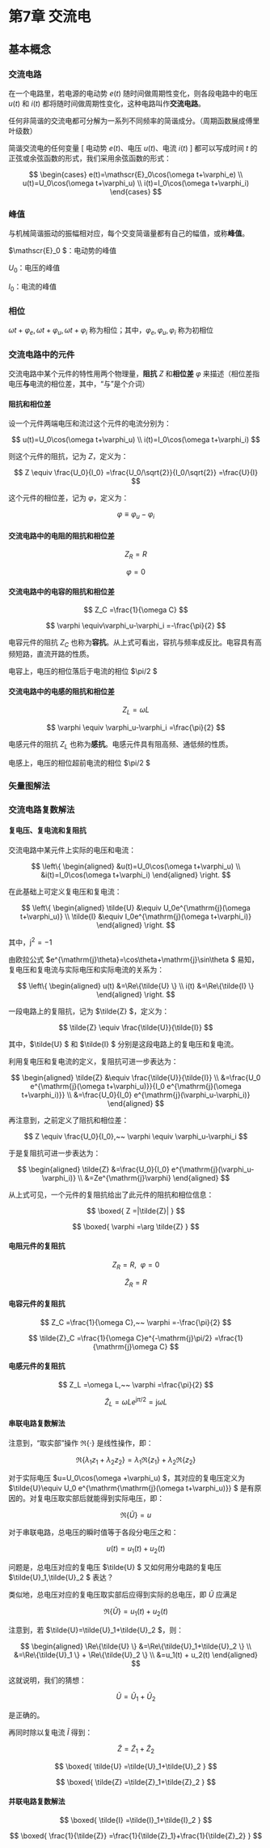 # 第7章 交流电

## 基本概念

### 交流电路

在一个电路里，若电源的电动势 $e(t)$ 随时间做周期性变化，则各段电路中的电压 $u(t)$ 和 $i(t)$ 都将随时间做周期性变化，这种电路叫作**交流电路**。

任何非简谐的交流电都可分解为一系列不同频率的简谐成分。（周期函数展成傅里叶级数）

简谐交流电的任何变量 [ 电动势 $e(t)$、电压 $u(t)$、电流 $i(t)$ ] 都可以写成时间 $t$ 的正弦或余弦函数的形式，我们采用余弦函数的形式：

$$
\begin{cases}
e(t)=\mathscr{E}_0\cos(\omega t+\varphi_e) \\
u(t)=U_0\cos(\omega t+\varphi_u) \\
i(t)=I_0\cos(\omega t+\varphi_i)
\end{cases}
$$

### 峰值

与机械简谐振动的振幅相对应，每个交变简谐量都有自己的幅值，或称**峰值**。

$\mathscr{E}_0 $：电动势的峰值

$U_0$：电压的峰值

$I_0$：电流的峰值

### 相位

$\omega t+\varphi_e,\omega t+\varphi_u,\omega t+\varphi_i$ 称为相位；其中，$\varphi_e,\varphi_u,\varphi_i$ 称为初相位

### 交流电路中的元件

交流电路中某个元件的特性用两个物理量，**阻抗** $Z$ 和**相位差** $\varphi$ 来描述（相位差指电压**与**电流的相位差，其中，“与”是个介词）

#### 阻抗和相位差

设一个元件两端电压和流过这个元件的电流分别为：

$$
u(t)=U_0\cos(\omega t+\varphi_u) \\
i(t)=I_0\cos(\omega t+\varphi_i)
$$

则这个元件的阻抗，记为 $Z$，定义为：

$$
Z
\equiv \frac{U_0}{I_0}
=\frac{U_0/\sqrt{2}}{I_0/\sqrt{2}}
=\frac{U}{I}
$$

这个元件的相位差，记为 $\varphi$，定义为：

$$
\varphi
\equiv \varphi_u-\varphi_i
$$

#### 交流电路中的电阻的阻抗和相位差

$$
Z_R
=R
$$

$$
\varphi
=0
$$

#### 交流电路中的电容的阻抗和相位差

$$
Z_C
=\frac{1}{\omega C}
$$

$$
\varphi
\equiv\varphi_u-\varphi_i
=-\frac{\pi}{2}
$$

电容元件的阻抗 $Z_C$ 也称为**容抗**。从上式可看出，容抗与频率成反比。电容具有高频短路，直流开路的性质。

电容上，电压的相位落后于电流的相位 $\pi/2 $

#### 交流电路中的电感的阻抗和相位差

$$
Z_L
=\omega L
$$

$$
\varphi
\equiv \varphi_u-\varphi_i
=\frac{\pi}{2}
$$

电感元件的阻抗 $Z_L$ 也称为**感抗**。电感元件具有阻高频、通低频的性质。

电感上，电压的相位超前电流的相位 $\pi/2 $

### 矢量图解法

### 交流电路复数解法

#### 复电压、复电流和复阻抗

交流电路中某元件上实际的电压和电流：

$$
\left\{
\begin{aligned}
&u(t)=U_0\cos(\omega t+\varphi_u) \\
&i(t)=I_0\cos(\omega t+\varphi_i)
\end{aligned}
\right.
$$

在此基础上可定义复电压和复电流：

$$
\left\{
\begin{aligned}
\tilde{U}
&\equiv U_0e^{\mathrm{j}(\omega t+\varphi_u)} \\
\tilde{I}
&\equiv I_0e^{\mathrm{j}(\omega t+\varphi_i)}
\end{aligned}
\right.
$$

其中，$\mathrm{j}^2=-1$

由欧拉公式 $e^{\mathrm{j}\theta}=\cos\theta+\mathrm{j}\sin\theta $ 易知，复电压和复电流与实际电压和实际电流的关系为：

$$
\left\{
\begin{aligned}
u(t)
&=\Re\{\tilde{U} \} \\
i(t)
&=\Re\{\tilde{I} \}
\end{aligned}
\right.
$$

一段电路上的复阻抗，记为 $\tilde{Z} $，定义为：

$$
\tilde{Z}
\equiv \frac{\tilde{U}}{\tilde{I}}
$$

其中，$\tilde{U} $ 和 $\tilde{I} $ 分别是这段电路上的复电压和复电流。

利用复电压和复电流的定义，复阻抗可进一步表达为：

$$
\begin{aligned}
\tilde{Z}
&\equiv \frac{\tilde{U}}{\tilde{I}} \\
&=\frac{U_0 e^{\mathrm{j}(\omega t+\varphi_u)}}{I_0 e^{\mathrm{j}(\omega t+\varphi_i)}} \\
&=\frac{U_0}{I_0} e^{\mathrm{j}(\varphi_u-\varphi_i)}
\end{aligned}
$$

再注意到，之前定义了阻抗和相位差：

$$
Z
\equiv \frac{U_0}{I_0},~~
\varphi
\equiv \varphi_u-\varphi_i
$$

于是复阻抗可进一步表达为：

$$
\begin{aligned}
\tilde{Z}
&=\frac{U_0}{I_0} e^{\mathrm{j}(\varphi_u-\varphi_i)} \\
&=Ze^{\mathrm{j}\varphi}
\end{aligned}
$$

从上式可见，一个元件的复阻抗给出了此元件的阻抗和相位信息：

$$
\boxed{
Z
=|\tilde{Z}|
}
$$

$$
\boxed{
\varphi
=\arg \tilde{Z}
}
$$

#### 电阻元件的复阻抗

$$
Z_R
=R,~~
\varphi
=0
$$

$$
\tilde{Z}_R
=R
$$

#### 电容元件的复阻抗

$$
Z_C
=\frac{1}{\omega C},~~
\varphi
=-\frac{\pi}{2}
$$

$$
\tilde{Z}_C
=\frac{1}{\omega C}e^{-\mathrm{j}\pi/2}
=\frac{1}{\mathrm{j}\omega C}
$$

#### 电感元件的复阻抗

$$
Z_L
=\omega L,~~
\varphi
=\frac{\pi}{2}
$$

$$
\tilde{Z}_{L}
=\omega Le^{\mathrm{j}\pi/2}
=\mathrm{j}\omega L
$$

#### 串联电路复数解法

注意到，“取实部”操作 $\Re\{\cdot \}$ 是线性操作，即：

$$
\Re\{\lambda_1 z_1+\lambda_2 z_2 \}
=\lambda_1\Re\{z_1 \}+\lambda_2 \Re\{z_2 \}
$$

对于实际电压 $u=U_0\cos(\omega +\varphi_u) $，其对应的复电压定义为 $\tilde{U}\equiv U_0 e^{\mathrm{\mathrm{j}(\omega t+\varphi_u)}} $ 是有原因的。对复电压取实部后就能得到实际电压，即：

$$
\Re\{\tilde{U} \}
=u
$$

对于串联电路，总电压的瞬时值等于各段分电压之和：

$$
u(t)
=u_1(t)+u_2(t)
$$

问题是，总电压对应的复电压 $\tilde{U} $ 又如何用分电路的复电压 $\tilde{U}_1,\tilde{U}_2 $ 表达？

类似地，总电压对应的复电压取实部后应得到实际的总电压，即 $\tilde{U}$ 应满足

$$
\Re\{\tilde{U} \}
=u_1(t)+u_2(t)
$$

注意到，若 $\tilde{U}=\tilde{U}_1+\tilde{U}_2 $，则：

$$
\begin{aligned}
\Re\{\tilde{U} \}
&=\Re\{\tilde{U}_1+\tilde{U}_2 \} \\
&=\Re\{\tilde{U}_1 \} + \Re\{\tilde{U}_2 \} \\
&=u_1(t) + u_2(t)
\end{aligned}
$$

这就说明，我们的猜想：

$$
\tilde{U}
=\tilde{U}_1+\tilde{U}_2
$$

是正确的。

再同时除以复电流 $\tilde{I}$ 得到：

$$
\tilde{Z}
=\tilde{Z}_1+\tilde{Z}_2
$$

$$
\boxed{
\tilde{U}
=\tilde{U}_1+\tilde{U}_2
}
$$

$$
\boxed{
\tilde{Z}
=\tilde{Z}_1+\tilde{Z}_2
}
$$

#### 并联电路复数解法

$$
\boxed{
\tilde{I}
=\tilde{I}_1+\tilde{I}_2
}
$$

$$
\boxed{
\frac{1}{\tilde{Z}}
=\frac{1}{\tilde{Z}_1}+\frac{1}{\tilde{Z}_2}
}
$$